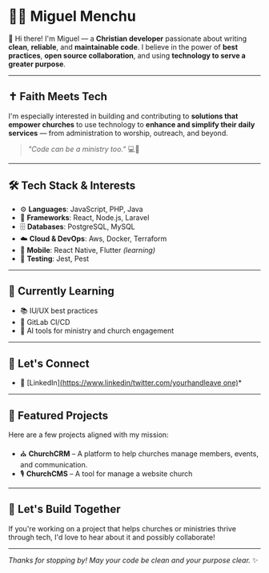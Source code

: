 # 🙋‍♂️ Miguel Menchu

👋 Hi there! I'm Miguel — a **Christian developer** passionate about writing **clean**, **reliable**, and **maintainable code**. I believe in the power of **best practices**, **open source collaboration**, and using **technology to serve a greater purpose**.

---

## ✝️ Faith Meets Tech

I'm especially interested in building and contributing to **solutions that empower churches** to use technology to **enhance and simplify their daily services** — from administration to worship, outreach, and beyond.

> _"Code can be a ministry too."_ 💻🙏

---

## 🛠️ Tech Stack & Interests

- ⚙️ **Languages**: JavaScript, PHP, Java
- 🧱 **Frameworks**: React, Node.js, Laravel
- 🗄️ **Databases**: PostgreSQL, MySQL
- ☁️ **Cloud & DevOps**: Aws, Docker, Terraform
- 📱 **Mobile**: React Native, Flutter *(learning)*
- 🧪 **Testing**: Jest, Pest

---

## 🌱 Currently Learning
- 📚 IU/UX best practices 
- 🧩 GitLab CI/CD
- 🧠 AI tools for ministry and church engagement
---

## 🤝 Let's Connect

- 💼 [LinkedIn][(https://www.linkedin/twitter.com/yourhandleave one)](https://www.linkedin.com/in/miguel-mench%C3%BA-37870baa/)*

---

## 📢 Featured Projects

Here are a few projects aligned with my mission:

- ⛪ **ChurchCRM** – A platform to help churches manage members, events, and communication.
- 🎙️ **ChurchCMS** – A tool for manage a website church

---

## 🙌 Let's Build Together

If you're working on a project that helps churches or ministries thrive through tech, I'd love to hear about it and possibly collaborate!

---

_Thanks for stopping by! May your code be clean and your purpose clear._ ✨
